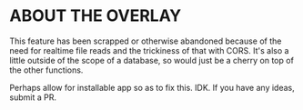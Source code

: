 # ABOUT THE OVERLAY

This feature has been scrapped or otherwise abandoned because of the need for realtime file reads and the trickiness of that with CORS. It's also a little outside of the scope of a database, so would just be a cherry on top of the other functions. 

Perhaps allow for installable app so as to fix this. IDK. If you have any ideas, submit a PR.
